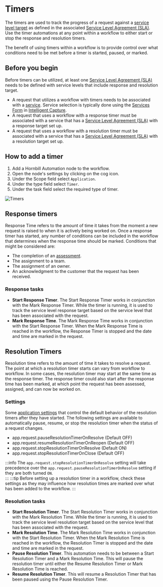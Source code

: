# Timers
The timers are used to track the progress of a request against a [service level target](/servicemanager-user-guide/service-portfolio/service-level-agreements/service-levels#service-level-targets) as defined in the associated [Service Level Agreement (SLA)](/servicemanager-user-guide/service-portfolio/service-level-agreements/overview). Use the timer automations at any point within a workflow to either start or stop the response and resolution timers.

The benefit of using timers within a workflow is to provide control over what conditions need to be met before a timer is started, paused, or marked.  

## Before you begin
Before timers can be utilized, at least one [Service Level Agreement (SLA)](/servicemanager-user-guide/service-portfolio/service-level-agreements/overview) needs to be defined with service levels that include response and resolution target.
* A request that utilizes a workflow with timers needs to be associated with a [service](/servicemanager-user-guide/service-portfolio/services/overview). Service selection is typically done using the [Services Form](/servicemanager-config/customize/service-manager-capture-forms#services) in [Intelligent Capture](/servicemanager-config/customize/service-manager-capture).
* A request that uses a workflow with a response timer must be associated with a service that has a [Service Level Agreement (SLA)](/servicemanager-user-guide/service-portfolio/service-level-agreements/overview) with a response target set up.  
* A request that uses a workflow with a resolution timer must be associated with a service that has a [Service Level Agreement (SLA)](/servicemanager-user-guide/service-portfolio/service-level-agreements/overview) with a resolution target set up.

## How to add a timer
1. Add a Hornbill Automation node to the workflow.
1. Open the node's settings by clicking on the cog icon.
1. Under the Scope field select `Application`.
1. Under the type field select `Timer`.
1. Under the task field select the required type of timer.

![Timers](/_books/servicemanager-config/customize/workflows/images/timers.png)

## Response timers
Response Time refers to the amount of time it takes from the moment a new request is raised to when it is actively being worked on.  Once a response timer has started, any number of conditions can be included in the workflow that determines when the response time should be marked.  Conditions that might be considered are:
* The completion of an [assessment](/servicemanager-config/administration/assessment-levels).
* The assignment to a team.
* The assignment of an owner.
* An acknowledgment to the customer that the request has been received.

### Response tasks
* **Start Response Timer**. The Start Response Timer works in conjunction with the Mark Response Timer. While the timer is running, it is used to track the service level response target based on the service level that has been associated with the request.
* **Mark Response Time**. The Mark Response Time works in conjunction with the Start Response Timer.  When the Mark Response Time is reached in the workflow, the Response Timer is stopped and the date and time are marked in the request.  

## Resolution Timers
Resolution time refers to the amount of time it takes to resolve a request. The point at which a resolution timer starts can vary from workflow to workflow.  In some cases, the resolution timer may start at the same time as the response timer.  The response timer could also start after the response time has been marked, at which point the request has been assessed, assigned, and can now be worked on.

### Settings
Some [application settings](/servicemanager-config/advanced-tools-and-settings/application-settings) that control the default behavior of the resolution timers after they have started. The following settings are available to automatically pause, resume, or stop the resolution timer when the status of a request changes.

* app.request.pauseResolutionTimerOnResolve (Default OFF)
* app.request.resumeResolutionTimerOnReopen (Default OFF)
* app.request.stopResolutionTimerOnResolve (Default ON)
* app.request.stopResolutionTimerOnClose (Default OFF)

:::info
The `app.request.stopResolutionTimerOnResolve` setting will take precedence over the `app.request.pauseResolutionTimerOnResolve` setting if they are both turned `ON`.  
:::
:::tip
Before setting up a resolution timer in a workflow, check these settings as they may influence how resolution times are marked over what has been added to the workflow.
:::

### Resolution tasks
* **Start Resolution Timer**. The Start Resolution Timer works in conjunction with the Mark Resolution Time.  While the timer is running, it is used to track the service level resolution target based on the service level that has been associated with the request.
* **Mark Resolution Time**. The Mark Resolution Time works in conjunction with the Start Resolution Timer. When the Mark Resolution Time is reached in the workflow, the Resolution Timer is stopped and the date and time are marked in the request. 
* **Pause Resolution Timer**.  This automation needs to be between a Start Resolution Timer and a Mark Resolution Time.  This will pause the resolution timer until either the Resume Resolution Timer or Mark Resolution Time is reached.
* **Resume Resolution Timer**. This will resume a Resolution Timer that has been paused using the Pause Resolution Timer.